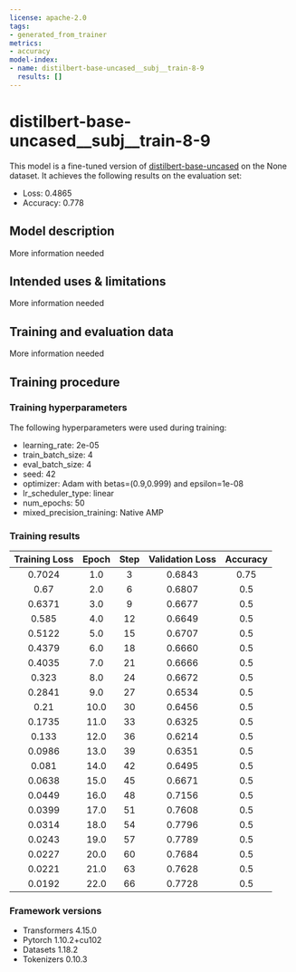 ```yaml
---
license: apache-2.0
tags:
- generated_from_trainer
metrics:
- accuracy
model-index:
- name: distilbert-base-uncased__subj__train-8-9
  results: []
---
```


<!-- This model card has been generated automatically according to the information the Trainer had access to. You
should probably proofread and complete it, then remove this comment. -->

# distilbert-base-uncased__subj__train-8-9

This model is a fine-tuned version of [distilbert-base-uncased](https://huggingface.co/distilbert-base-uncased) on the None dataset.
It achieves the following results on the evaluation set:
- Loss: 0.4865
- Accuracy: 0.778

## Model description

More information needed

## Intended uses & limitations

More information needed

## Training and evaluation data

More information needed

## Training procedure

### Training hyperparameters

The following hyperparameters were used during training:
- learning_rate: 2e-05
- train_batch_size: 4
- eval_batch_size: 4
- seed: 42
- optimizer: Adam with betas=(0.9,0.999) and epsilon=1e-08
- lr_scheduler_type: linear
- num_epochs: 50
- mixed_precision_training: Native AMP

### Training results

| Training Loss | Epoch | Step | Validation Loss | Accuracy |
|:-------------:|:-----:|:----:|:---------------:|:--------:|
| 0.7024        | 1.0   | 3    | 0.6843          | 0.75     |
| 0.67          | 2.0   | 6    | 0.6807          | 0.5      |
| 0.6371        | 3.0   | 9    | 0.6677          | 0.5      |
| 0.585         | 4.0   | 12   | 0.6649          | 0.5      |
| 0.5122        | 5.0   | 15   | 0.6707          | 0.5      |
| 0.4379        | 6.0   | 18   | 0.6660          | 0.5      |
| 0.4035        | 7.0   | 21   | 0.6666          | 0.5      |
| 0.323         | 8.0   | 24   | 0.6672          | 0.5      |
| 0.2841        | 9.0   | 27   | 0.6534          | 0.5      |
| 0.21          | 10.0  | 30   | 0.6456          | 0.5      |
| 0.1735        | 11.0  | 33   | 0.6325          | 0.5      |
| 0.133         | 12.0  | 36   | 0.6214          | 0.5      |
| 0.0986        | 13.0  | 39   | 0.6351          | 0.5      |
| 0.081         | 14.0  | 42   | 0.6495          | 0.5      |
| 0.0638        | 15.0  | 45   | 0.6671          | 0.5      |
| 0.0449        | 16.0  | 48   | 0.7156          | 0.5      |
| 0.0399        | 17.0  | 51   | 0.7608          | 0.5      |
| 0.0314        | 18.0  | 54   | 0.7796          | 0.5      |
| 0.0243        | 19.0  | 57   | 0.7789          | 0.5      |
| 0.0227        | 20.0  | 60   | 0.7684          | 0.5      |
| 0.0221        | 21.0  | 63   | 0.7628          | 0.5      |
| 0.0192        | 22.0  | 66   | 0.7728          | 0.5      |


### Framework versions

- Transformers 4.15.0
- Pytorch 1.10.2+cu102
- Datasets 1.18.2
- Tokenizers 0.10.3
